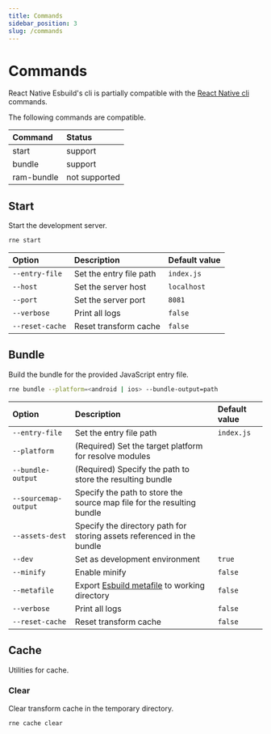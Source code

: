 ```yaml
---
title: Commands
sidebar_position: 3
slug: /commands
---
```


# Commands

React Native Esbuild's cli is partially compatible with the [React Native cli](https://github.com/react-native-community/cli) commands.

The following commands are compatible.

| Command | Status |
|:---|:---|
| start | support |
| bundle | support |
| ram-bundle | not supported |

## Start

Start the development server.

```bash
rne start
```

| Option | Description | Default value |
|:--|:--|:--|
| `--entry-file` | Set the entry file path | `index.js` |
| `--host` | Set the server host | `localhost` |
| `--port` | Set the server port | `8081` |
| `--verbose` | Print all logs | `false` |
| `--reset-cache` | Reset transform cache | `false` |

## Bundle

Build the bundle for the provided JavaScript entry file.

```bash
rne bundle --platform=<android | ios> --bundle-output=path
```

| Option | Description | Default value |
|:--|:--|:--|
| `--entry-file` | Set the entry file path | `index.js` |
| `--platform` | (Required) Set the target platform for resolve modules | |
| `--bundle-output` | (Required) Specify the path to store the resulting bundle | |
| `--sourcemap-output` | Specify the path to store the source map file for the resulting bundle | |
| `--assets-dest` | Specify the directory path for storing assets referenced in the bundle | |
| `--dev` | Set as development environment | `true` |
| `--minify` | Enable minify | `false` |
| `--metafile` | Export [Esbuild metafile](https://esbuild.github.io/api/#metafile) to working directory | `false` |
| `--verbose` | Print all logs | `false` |
| `--reset-cache` | Reset transform cache | `false` |

## Cache

Utilities for cache.

### Clear

Clear transform cache in the temporary directory.

```bash
rne cache clear
```

